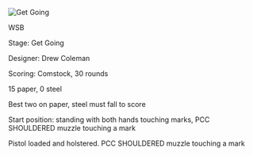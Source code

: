 ![Get Going](https://github.com/bagellord/USPSA-Stages/blob/master/26-30%20rounds/Get%20Going%20-%2030%20rounds%20-%20Comstock/Get%20Going.png)

WSB

Stage: Get Going

Designer: Drew Coleman

Scoring: Comstock, 30 rounds

15 paper, 0 steel

Best two on paper, steel must fall to score

Start position: standing with both hands touching marks, PCC SHOULDERED muzzle touching a mark

Pistol loaded and holstered. PCC SHOULDERED muzzle touching a mark
